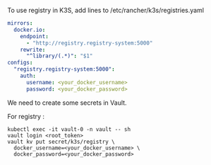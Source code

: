 To use registry in K3S, add lines to /etc/rancher/k3s/registries.yaml
```yaml
mirrors:
  docker.io:
    endpoint:
      - "http://registry.registry-system:5000"
    rewrite:
      "^library/(.*)": "$1"
configs:
  "registry.registry-system:5000":
    auth:
      username: <your_docker_username>
      password: <your_docker_password>
```

We need to create some secrets in Vault.

For registry :
```
kubectl exec -it vault-0 -n vault -- sh
vault login <root_token>
vault kv put secret/k3s/registry \
  docker_username=<your_docker_username> \
  docker_password=<your_docker_password>
```